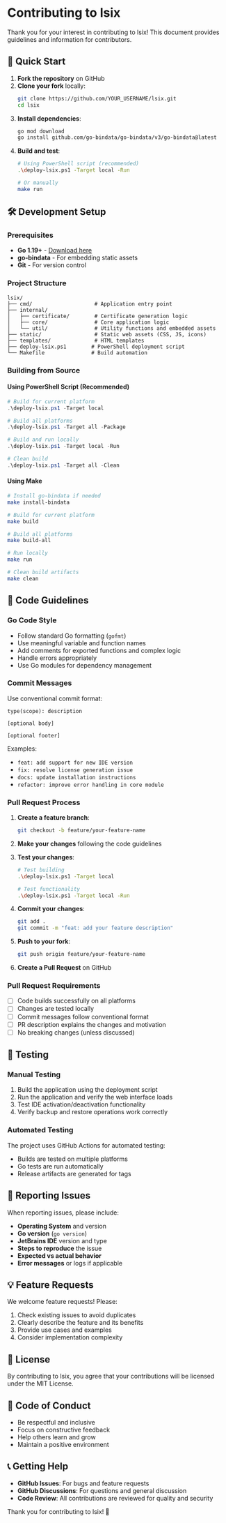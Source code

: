 # Contributing to lsix

Thank you for your interest in contributing to lsix! This document provides guidelines and information for contributors.

## 🚀 Quick Start

1. **Fork the repository** on GitHub
2. **Clone your fork** locally:
   ```bash
   git clone https://github.com/YOUR_USERNAME/lsix.git
   cd lsix
   ```
3. **Install dependencies**:
   ```bash
   go mod download
   go install github.com/go-bindata/go-bindata/v3/go-bindata@latest
   ```
4. **Build and test**:
   ```bash
   # Using PowerShell script (recommended)
   .\deploy-lsix.ps1 -Target local -Run
   
   # Or manually
   make run
   ```

## 🛠️ Development Setup

### Prerequisites
- **Go 1.19+** - [Download here](https://golang.org/dl/)
- **go-bindata** - For embedding static assets
- **Git** - For version control

### Project Structure
```
lsix/
├── cmd/                    # Application entry point
├── internal/
│   ├── certificate/        # Certificate generation logic
│   ├── core/               # Core application logic
│   └── util/               # Utility functions and embedded assets
├── static/                 # Static web assets (CSS, JS, icons)
├── templates/              # HTML templates
├── deploy-lsix.ps1        # PowerShell deployment script
└── Makefile               # Build automation
```

### Building from Source

#### Using PowerShell Script (Recommended)
```powershell
# Build for current platform
.\deploy-lsix.ps1 -Target local

# Build all platforms
.\deploy-lsix.ps1 -Target all -Package

# Build and run locally
.\deploy-lsix.ps1 -Target local -Run

# Clean build
.\deploy-lsix.ps1 -Target all -Clean
```

#### Using Make
```bash
# Install go-bindata if needed
make install-bindata

# Build for current platform
make build

# Build all platforms
make build-all

# Run locally
make run

# Clean build artifacts
make clean
```

## 📝 Code Guidelines

### Go Code Style
- Follow standard Go formatting (`gofmt`)
- Use meaningful variable and function names
- Add comments for exported functions and complex logic
- Handle errors appropriately
- Use Go modules for dependency management

### Commit Messages
Use conventional commit format:
```
type(scope): description

[optional body]

[optional footer]
```

Examples:
- `feat: add support for new IDE version`
- `fix: resolve license generation issue`
- `docs: update installation instructions`
- `refactor: improve error handling in core module`

### Pull Request Process

1. **Create a feature branch**:
   ```bash
   git checkout -b feature/your-feature-name
   ```

2. **Make your changes** following the code guidelines

3. **Test your changes**:
   ```bash
   # Test building
   .\deploy-lsix.ps1 -Target local
   
   # Test functionality
   .\deploy-lsix.ps1 -Target local -Run
   ```

4. **Commit your changes**:
   ```bash
   git add .
   git commit -m "feat: add your feature description"
   ```

5. **Push to your fork**:
   ```bash
   git push origin feature/your-feature-name
   ```

6. **Create a Pull Request** on GitHub

### Pull Request Requirements
- [ ] Code builds successfully on all platforms
- [ ] Changes are tested locally
- [ ] Commit messages follow conventional format
- [ ] PR description explains the changes and motivation
- [ ] No breaking changes (unless discussed)

## 🧪 Testing

### Manual Testing
1. Build the application using the deployment script
2. Run the application and verify the web interface loads
3. Test IDE activation/deactivation functionality
4. Verify backup and restore operations work correctly

### Automated Testing
The project uses GitHub Actions for automated testing:
- Builds are tested on multiple platforms
- Go tests are run automatically
- Release artifacts are generated for tags

## 🐛 Reporting Issues

When reporting issues, please include:
- **Operating System** and version
- **Go version** (`go version`)
- **JetBrains IDE** version and type
- **Steps to reproduce** the issue
- **Expected vs actual behavior**
- **Error messages** or logs if applicable

## 💡 Feature Requests

We welcome feature requests! Please:
1. Check existing issues to avoid duplicates
2. Clearly describe the feature and its benefits
3. Provide use cases and examples
4. Consider implementation complexity

## 📄 License

By contributing to lsix, you agree that your contributions will be licensed under the MIT License.

## 🤝 Code of Conduct

- Be respectful and inclusive
- Focus on constructive feedback
- Help others learn and grow
- Maintain a positive environment

## 📞 Getting Help

- **GitHub Issues**: For bugs and feature requests
- **GitHub Discussions**: For questions and general discussion
- **Code Review**: All contributions are reviewed for quality and security

Thank you for contributing to lsix! 🎉

